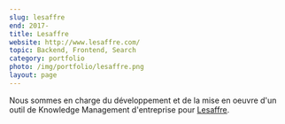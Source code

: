 ```yaml
---
slug: lesaffre
end: 2017-
title: Lesaffre
website: http://www.lesaffre.com/
topic: Backend, Frontend, Search
category: portfolio
photo: /img/portfolio/lesaffre.png
layout: page
---
```

Nous sommes en charge du développement et de la mise en oeuvre d'un outil de Knowledge Management d'entreprise pour [Lesaffre]({{page.website}}).
